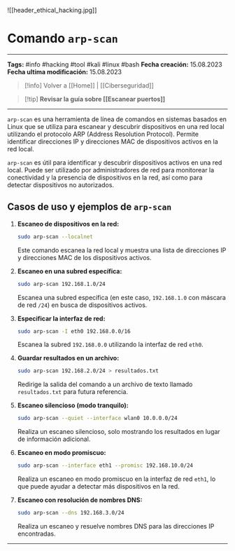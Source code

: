 ![[header_ethical_hacking.jpg]]
# Comando `arp-scan`

---
**Tags:** #info #hacking #tool #kali #linux #bash
**Fecha creación:** 15.08.2023
**Fecha ultima modificación:** 15.08.2023

> [!info] Volver a [[Home]] | [[Ciberseguridad]] 

>[!tip] **Revisar la guía sobre [[Escanear puertos]]**

---

`arp-scan` es una herramienta de línea de comandos en sistemas basados en Linux que se utiliza para escanear y descubrir dispositivos en una red local utilizando el protocolo ARP (Address Resolution Protocol). Permite identificar direcciones IP y direcciones MAC de dispositivos activos en la red local.

`arp-scan` es útil para identificar y descubrir dispositivos activos en una red local. Puede ser utilizado por administradores de red para monitorear la conectividad y la presencia de dispositivos en la red, así como para detectar dispositivos no autorizados.

## Casos de uso y ejemplos de `arp-scan`

1. **Escaneo de dispositivos en la red:**

   ```bash
   sudo arp-scan --localnet
   ```

   Este comando escanea la red local y muestra una lista de direcciones IP y direcciones MAC de los dispositivos activos.

2. **Escaneo en una subred específica:**

   ```bash
   sudo arp-scan 192.168.1.0/24
   ```

   Escanea una subred específica (en este caso, `192.168.1.0` con máscara de red `/24`) en busca de dispositivos activos.

3. **Especificar la interfaz de red:**

   ```bash
   sudo arp-scan -I eth0 192.168.0.0/16
   ```

   Escanea la subred `192.168.0.0` utilizando la interfaz de red `eth0`.

4. **Guardar resultados en un archivo:**

   ```bash
   sudo arp-scan 192.168.2.0/24 > resultados.txt
   ```

   Redirige la salida del comando a un archivo de texto llamado `resultados.txt` para futura referencia.

5. **Escaneo silencioso (modo tranquilo):**

   ```bash
   sudo arp-scan --quiet --interface wlan0 10.0.0.0/24
   ```

   Realiza un escaneo silencioso, solo mostrando los resultados en lugar de información adicional.

6. **Escaneo en modo promiscuo:**

   ```bash
   sudo arp-scan --interface eth1 --promisc 192.168.10.0/24
   ```

   Realiza un escaneo en modo promiscuo en la interfaz de red `eth1`, lo que puede ayudar a detectar más dispositivos en la red.

7. **Escaneo con resolución de nombres DNS:**

   ```bash
   sudo arp-scan --dns 192.168.3.0/24
   ```

   Realiza un escaneo y resuelve nombres DNS para las direcciones IP encontradas.


---













